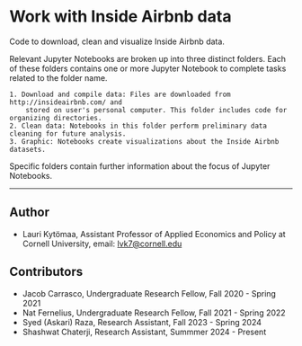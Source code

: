 # Work with Inside Airbnb data
Code to download, clean and visualize Inside Airbnb data.

Relevant Jupyter Notebooks are broken up into three distinct folders. Each of these folders contains 
one or more Jupyter Notebook to complete tasks related to the folder name.

	1. Download and compile data: Files are downloaded from http://insideairbnb.com/ and 
		stored on user's personal computer. This folder includes code for organizing directories.
	2. Clean data: Notebooks in this folder perform preliminary data cleaning for future analysis.
	3. Graphic: Notebooks create visualizations about the Inside Airbnb datasets.

Specific folders contain further information about the focus of Jupyter Notebooks.

---------------------------
## Author 
* Lauri Kytömaa, Assistant Professor of Applied Economics and Policy at Cornell University, email: lvk7@cornell.edu

## Contributors
* Jacob Carrasco, Undergraduate Research Fellow, Fall 2020 - Spring 2021
* Nat Fernelius, Undergraduate Research Fellow, Fall 2021 - Spring 2022
* Syed (Askari) Raza, Research Assistant, Fall 2023 - Spring 2024
* Shashwat Chaterji, Research Assistant, Summmer 2024 - Present
